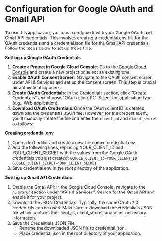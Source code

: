 # Configuration for Google OAuth and Gmail API


To use this application, you must configure it with your Google OAuth and Gmail API credentials. This involves creating a credential.env file for the OAuth credentials and a credential.json file for the Gmail API credentials. Follow the steps below to set up these files:

**Setting up Google OAuth Credentials**

1. **Create a Project in Google Cloud Console**: Go to the [Google Cloud Console](https://console.cloud.google.com/) and create a new project or select an existing one.
2. **Enable OAuth Consent Screen**: Navigate to the OAuth consent screen under API & Services and set up the consent screen. This step is crucial for authenticating users.
3. **Create OAuth Credentials**: In the Credentials section, click "Create Credentials" and choose "OAuth client ID". Select the application type (e.g., Web application).
4. **Download OAuth Credentials**: Once the OAuth client ID is created, download the credentials JSON file. However, for the credential.env, you'll manually create the file and enter the `client_id` and `client_secret` as follows:

**Creating credential.env** 

1. Open a text editor and create a new file named credential.env.
2. Add the following lines, replacing YOUR_CLIENT_ID and YOUR_CLIENT_SECRET with the values from the Google OAuth credentials you just created:
  ```GOOGLE_CLIENT_ID=YOUR_CLIENT_ID```
  ```GOOGLE_CLIENT_SECRET=YOUR_CLIENT_SECRET```
3. Save credential.env in the root directory of the application.

**Setting up Gmail API Credentials**

1. Enable the Gmail API: In the Google Cloud Console, navigate to the "Library" section under "APIs & Services". Search for the Gmail API and enable it for your project.
2. Download the JSON Credentials: Typically, the same OAuth 2.0 credentials can be used. Make sure to download the credentials JSON file which contains the client_id, client_secret, and other necessary information.
3. Save the Credentials JSON File:
    - Rename the downloaded JSON file to credential.json.
    - Place credential.json in the root directory of your application.
